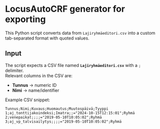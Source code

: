 # LocusAutoCRF generator for exporting

This Python script converts data from `Lajiryhmäeditori.csv` into a custom tab-separated format with quoted values.  

## Input

The script expects a CSV file named **`Lajiryhmäeditori.csv`** with a `;` delimiter.  
Relevant columns in the CSV are:

- **Tunnus** → numeric ID  
- **Nimi** → name/identifier  

Example CSV snippet:

```csv
Tunnus;Nimi;Kuvaus;Huomautus;Muutospäivä;Tyyppi
1;aj_tonttijakoindeksi;Imatra;;="2024-10-15T12:15:01";Ryhmä
2;venepaikat;;;;="2019-05-10T10:05:02";Ryhmä
3;aj_vp_talvisailytys;;;;="2019-05-10T10:05:02";Ryhmä

